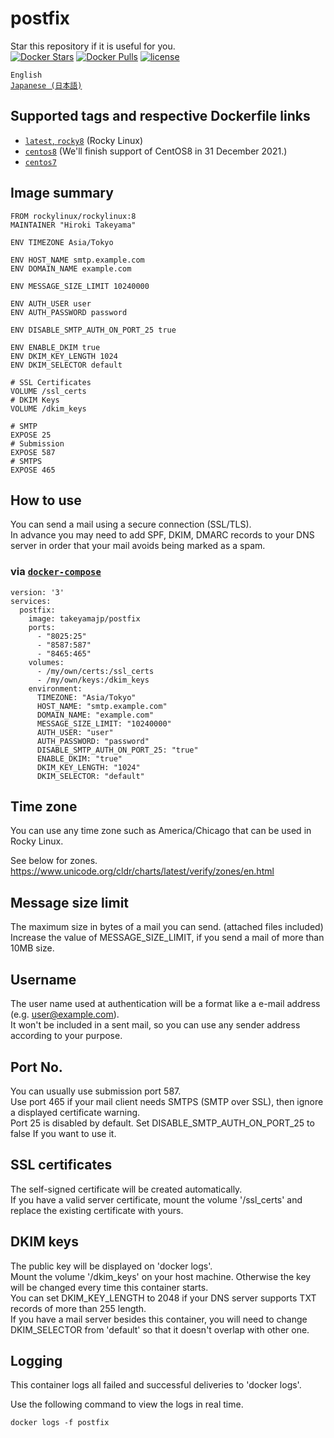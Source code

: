 # postfix
Star this repository if it is useful for you.  
[![Docker Stars](https://img.shields.io/docker/stars/takeyamajp/postfix.svg)](https://hub.docker.com/r/takeyamajp/postfix/)
[![Docker Pulls](https://img.shields.io/docker/pulls/takeyamajp/postfix.svg)](https://hub.docker.com/r/takeyamajp/postfix/)
[![license](https://img.shields.io/github/license/takeyamajp/docker-postfix.svg)](https://github.com/takeyamajp/docker-postfix/blob/master/LICENSE)

`English`  
[`Japanese (日本語)`](https://github.com/takeyamajp/docker-postfix/blob/master/README.ja.md)

## Supported tags and respective Dockerfile links  
- [`latest`, `rocky8`](https://github.com/takeyamajp/docker-postfix/blob/master/rocky8/Dockerfile) (Rocky Linux)
- [`centos8`](https://github.com/takeyamajp/docker-postfix/blob/master/centos8/Dockerfile) (We'll finish support of CentOS8 in 31 December 2021.)
- [`centos7`](https://github.com/takeyamajp/docker-postfix/blob/master/centos7/Dockerfile)

## Image summary
    FROM rockylinux/rockylinux:8  
    MAINTAINER "Hiroki Takeyama"
    
    ENV TIMEZONE Asia/Tokyo
    
    ENV HOST_NAME smtp.example.com  
    ENV DOMAIN_NAME example.com
    
    ENV MESSAGE_SIZE_LIMIT 10240000
    
    ENV AUTH_USER user  
    ENV AUTH_PASSWORD password
    
    ENV DISABLE_SMTP_AUTH_ON_PORT_25 true
    
    ENV ENABLE_DKIM true  
    ENV DKIM_KEY_LENGTH 1024  
    ENV DKIM_SELECTOR default
    
    # SSL Certificates  
    VOLUME /ssl_certs
    # DKIM Keys  
    VOLUME /dkim_keys
    
    # SMTP  
    EXPOSE 25  
    # Submission  
    EXPOSE 587  
    # SMTPS  
    EXPOSE 465

## How to use
You can send a mail using a secure connection (SSL/TLS).  
In advance you may need to add SPF, DKIM, DMARC records to your DNS server in order that your mail avoids being marked as a spam.

### via [`docker-compose`](https://github.com/docker/compose)

    version: '3'  
    services:  
      postfix:  
        image: takeyamajp/postfix  
        ports:  
          - "8025:25"  
          - "8587:587"  
          - "8465:465"  
        volumes:  
          - /my/own/certs:/ssl_certs  
          - /my/own/keys:/dkim_keys  
        environment:  
          TIMEZONE: "Asia/Tokyo"  
          HOST_NAME: "smtp.example.com"  
          DOMAIN_NAME: "example.com"  
          MESSAGE_SIZE_LIMIT: "10240000"  
          AUTH_USER: "user"  
          AUTH_PASSWORD: "password"  
          DISABLE_SMTP_AUTH_ON_PORT_25: "true"  
          ENABLE_DKIM: "true"  
          DKIM_KEY_LENGTH: "1024"  
          DKIM_SELECTOR: "default"

## Time zone
You can use any time zone such as America/Chicago that can be used in Rocky Linux.  

See below for zones.  
https://www.unicode.org/cldr/charts/latest/verify/zones/en.html

## Message size limit
The maximum size in bytes of a mail you can send. (attached files included)  
Increase the value of MESSAGE_SIZE_LIMIT, if you send a mail of more than 10MB size.

## Username
The user name used at authentication will be a format like a e-mail address (e.g. user@example.com).  
It won't be included in a sent mail, so you can use any sender address according to your purpose.

## Port No.
You can usually use submission port 587.  
Use port 465 if your mail client needs SMTPS (SMTP over SSL), then ignore a displayed certificate warning.  
Port 25 is disabled by default. Set DISABLE_SMTP_AUTH_ON_PORT_25 to false If you want to use it.

## SSL certificates
The self-signed certificate will be created automatically.  
If you have a valid server certificate, mount the volume '/ssl_certs' and replace the existing certificate with yours.  

## DKIM keys
The public key will be displayed on 'docker logs'.  
Mount the volume '/dkim_keys' on your host machine. Otherwise the key will be changed every time this container starts.  
You can set DKIM_KEY_LENGTH to 2048 if your DNS server supports TXT records of more than 255 length.  
If you have a mail server besides this container, you will need to change DKIM_SELECTOR from 'default' so that it doesn't overlap with other one.

## Logging
This container logs all failed and successful deliveries to 'docker logs'.

Use the following command to view the logs in real time.

    docker logs -f postfix
